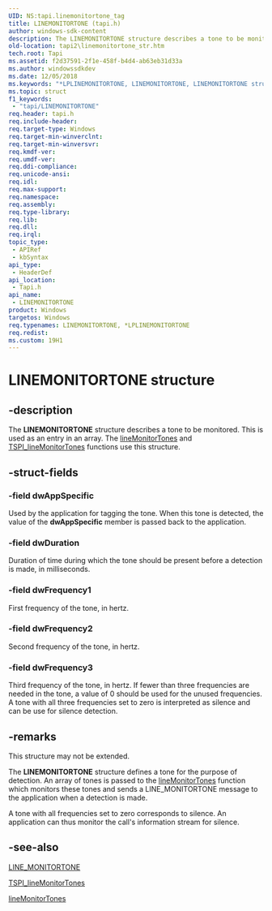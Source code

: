 ```yaml
---
UID: NS:tapi.linemonitortone_tag
title: LINEMONITORTONE (tapi.h)
author: windows-sdk-content
description: The LINEMONITORTONE structure describes a tone to be monitored. This is used as an entry in an array. The lineMonitorTones and TSPI_lineMonitorTones functions use this structure.
old-location: tapi2\linemonitortone_str.htm
tech.root: Tapi
ms.assetid: f2d37591-2f1e-458f-b4d4-ab63eb31d33a
ms.author: windowssdkdev
ms.date: 12/05/2018
ms.keywords: "*LPLINEMONITORTONE, LINEMONITORTONE, LINEMONITORTONE structure [TAPI 2.2], LPLINEMONITORTONE, LPLINEMONITORTONE structure pointer [TAPI 2.2], _tapi2_linemonitortone_str, tapi/LINEMONITORTONE, tapi/LPLINEMONITORTONE, tapi2.linemonitortone_str"
ms.topic: struct
f1_keywords: 
 - "tapi/LINEMONITORTONE"
req.header: tapi.h
req.include-header: 
req.target-type: Windows
req.target-min-winverclnt: 
req.target-min-winversvr: 
req.kmdf-ver: 
req.umdf-ver: 
req.ddi-compliance: 
req.unicode-ansi: 
req.idl: 
req.max-support: 
req.namespace: 
req.assembly: 
req.type-library: 
req.lib: 
req.dll: 
req.irql: 
topic_type:
 - APIRef
 - kbSyntax
api_type:
 - HeaderDef
api_location:
 - Tapi.h
api_name:
 - LINEMONITORTONE
product: Windows
targetos: Windows
req.typenames: LINEMONITORTONE, *LPLINEMONITORTONE
req.redist: 
ms.custom: 19H1
---
```


# LINEMONITORTONE structure


## -description


The 
<b>LINEMONITORTONE</b> structure describes a tone to be monitored. This is used as an entry in an array. The 
<a href="https://docs.microsoft.com/windows/desktop/api/tapi/nf-tapi-linemonitortones">lineMonitorTones</a> and 
<a href="https://docs.microsoft.com/windows/desktop/api/tspi/nf-tspi-tspi_linemonitortones">TSPI_lineMonitorTones</a> functions use this structure.


## -struct-fields




### -field dwAppSpecific

Used by the application for tagging the tone. When this tone is detected, the value of the <b>dwAppSpecific</b> member is passed back to the application.


### -field dwDuration

Duration of time during which the tone should be present before a detection is made, in milliseconds.


### -field dwFrequency1

First frequency of the tone, in hertz.


### -field dwFrequency2

Second frequency of the tone, in hertz.


### -field dwFrequency3

Third frequency of the tone, in hertz. If fewer than three frequencies are needed in the tone, a value of 0 should be used for the unused frequencies. A tone with all three frequencies set to zero is interpreted as silence and can be use for silence detection.


## -remarks



This structure may not be extended.

The 
<b>LINEMONITORTONE</b> structure defines a tone for the purpose of detection. An array of tones is passed to the 
<a href="https://docs.microsoft.com/windows/desktop/api/tapi/nf-tapi-linemonitortones">lineMonitorTones</a> function which monitors these tones and sends a LINE_MONITORTONE message to the application when a detection is made.

A tone with all frequencies set to zero corresponds to silence. An application can thus monitor the call's information stream for silence.




## -see-also




<a href="https://docs.microsoft.com/windows/desktop/Tapi/line-monitortone">LINE_MONITORTONE</a>



<a href="https://docs.microsoft.com/windows/desktop/api/tspi/nf-tspi-tspi_linemonitortones">TSPI_lineMonitorTones</a>



<a href="https://docs.microsoft.com/windows/desktop/api/tapi/nf-tapi-linemonitortones">lineMonitorTones</a>
 

 

